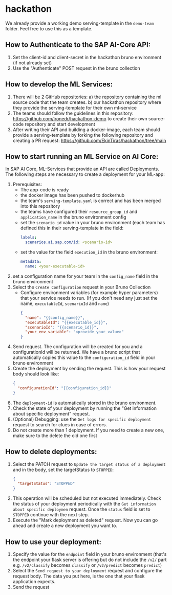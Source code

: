# hackathon
We already provide a working demo serving-template in the `demo-team` folder. Feel free to use this as a template.

## How to Authenticate to the SAP AI-Core API:
1. Set the client-id and client-secret in the hackathon bruno environment (if not already set)
2. Use the "Authenticate" POST request in the bruno collection

## How to develop the ML Services:
1. There will be 2 GitHub repositories: a) the repository containing the ml source code that the team creates. b) our hackathon repository where they provide the serving-template for their own ml-service
2. The teams should follow the guidelines in this repository: https://github.com/ironedr/hackathon-demo to create their own source-code repository and start development
2. After writing their API and building a docker-image, each team should provide a serving-template by forking the following repository and creating a PR request:
https://github.com/EkinTiras/hackathon/tree/main

## How to start running an ML Service on AI Core:
In SAP AI Core, ML-Services that provide an API are called Deployments. The following steps are necessary to create a deployment for your ML-app:
1. Prerequisites:
    - The app-code is ready
    - the docker image has been pushed to dockerhub
    - the team's `serving-template.yaml` is correct and has been merged into this repository
    - the teams have configured their `resource_group_id` and `application_name` in the bruno environment config
    - set the `scenario_id` value in your bruno environment (each team has defined this in their serving-template in the field:
        ```yaml
        labels:
          scenarios.ai.sap.com/id: <scenario-id>
        ```
    - set the value for the field `execution_id` in the bruno environment:
        ```yaml
        metadata:
          name: <your-executable-id>
        ```
2. set a configuration name for your team in the `config_name` field in the bruno environment
3. Select the `Create Configuration` request in your Bruno Collection
    - Configure environment variables (for example hyper parameters) that your service needs to run. (If you don't need any just set the name, `executableId`, `scenarioId` and `name`)
      ```json
      {
        "name": "{{config_name}}",
        "executableId": "{{executable_id}}",
        "scenarioId": "{{scenario_id}}",
        "your_env_variable": "<provide_your_value>"
      }
      ```
5. Send request. The configuration will be created for you and a configurationId will be returned. We have a bruno script that automatically copies this value to the `configuration_id` field in your bruno environment
6. Create the deployment by sending the request. This is how your request body should look like:
    ```json
    {
      "configurationId": "{{configuration_id}}"
    }
    ```
7. The `deployment-id` is automatically stored in the bruno environment.
8. Check the state of your deployment by running the "Get information about specific deployment" request.
9. (Optional) Debugging: use the `Get logs for specific deployment` request to search for clues in case of errors.
10. Do not create more than 1 deployment. If you need to create a new one, make sure to the delete the old one first


## How to delete deployments:
1. Select the PATCH request to `Update the target status of a deployment` and in the body, set the targetStatus to `STOPPED`:
    ```json
    {
      "targetStatus": "STOPPED"
    }
    ```
2. This operation will be scheduled but not executed immediately. Check the status of your deployment periodically with the `Get information about specific deploymen` request. Once the `status` field is set to `STOPPED` continue with the next step.
3. Execute the "Mark deployment as deleted" request. Now you can go ahead and create a new deployment you want to.


## How to use your deployment:
1. Specify the value for the `endpoint` field in your bruno environment (that's the endpoint your flask server is offering but do not include the `/v2/` part e.g. `/v2/classify` becomes `classify` or `/v2/predict` becomes `predict`)
2. Select the `Send request to your deployment` request and configure the request body. The data you put here, is the one that your flask application expects.
3. Send the request

